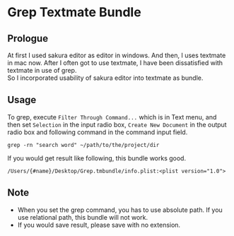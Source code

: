 Grep Textmate Bundle
====================

## Prologue

At first I used sakura editor as editor in windows. And then, I uses textmate in mac now. After I often got to use textmate, I have been dissatisfied with textmate in use of grep.  
So I incorporated usability of sakura editor into textmate as bundle. 

## Usage

To grep, execute `Filter Through Command...` which is in Text menu, and then set `Selection` in the input radio box, `Create New Document` in the output radio box and following command in the command input field.

    grep -rn "search word" ~/path/to/the/project/dir

If you would get result like following, this bundle works good.

    /Users/{#name}/Desktop/Grep.tmbundle/info.plist:<plist version="1.0">

## Note

* When you set the grep command, you has to use absolute path. If you use relational path, this bundle will not work.
* If you would save result, please save with no extension.